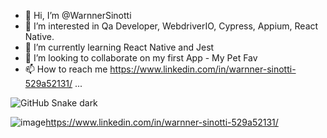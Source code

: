 - 👋 Hi, I’m @WarnnerSinotti
- 👀 I’m interested in Qa Developer, WebdriverIO, Cypress, Appium, React Native.
- 🌱 I’m currently learning React Native and Jest
- 💞️ I’m looking to collaborate on my first App - My Pet Fav 
- 📫 How to reach me https://www.linkedin.com/in/warnner-sinotti-529a52131/ ...

<!---
WarnnerSinotti/WarnnerSinotti is a ✨ special ✨ repository because its `README.md` (this file) appears on your GitHub profile.
You can click the Preview link to take a look at your changes.
--->

![GitHub Snake dark](github-snake-dark.svg#gh-dark-mode-only)

![image](https://img.shields.io/badge/LinkedIn-0077B5?style=for-the-badge&logo=linkedin&logoColor=white)https://www.linkedin.com/in/warnner-sinotti-529a52131/
